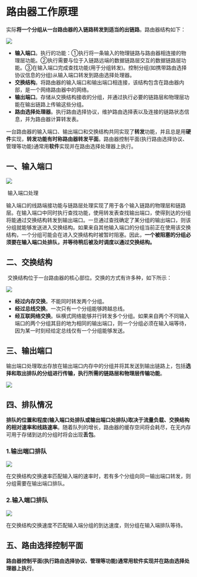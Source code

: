 # 路由器工作原理

​	实际**将一个分组从一台路由器的入链路转发到适当的出链路**。路由器结构如下：

![](http://pbku1z6p0.bkt.clouddn.com/4-2.png?imageMogr2/auto-orient/thumbnail/x250/blur/1x0/quality/75|imageslim)

- **输入端口**。执行的功能：①执行将一条输入的物理链路与路由器相连接的物理层功能。②执行需要与位于入链路远端的数据链路层交互的数据链路层功能。③在输入端口完成查找功能(用于分组转发)。控制分组(如携带路由选择协议信息的分组)从输入端口转发到路由选择处理器。
- **交换结构**。将路由器的输入端口和输出端口相连接，该结构包含在路由器内部，是一个网络路由器中的网络。
- **输出端口**。存储从交换结构接收的分组，并通过执行必要的链路层和物理层功能在输出链路上传输这些分组。
- **路由选择处理器**。执行路由选择协议，维护路由选择表以及连接的链路状态信息，并为路由器计算转发表。

​	一台路由器的输入端口、输出端口和交换结构共同实现了**转发**功能，并且总是用**硬件**实现，**转发功能有时称路由器转发平面**。路由器控制平面(执行路由选择协议、管理等功能)通常用**软件**实现并在路由选择处理器上执行。

## 一、输入端口

![](http://pbku1z6p0.bkt.clouddn.com/4-3.png)

​                  											输入端口处理

​	输入端口的线路端接功能与链路层处理实现了用于各个输入链路的物理层和链路层。在输入端口中同时执行查找功能，使用转发表查找输出端口，使得到达的分组将能通过交换结构转发到输出端口。一旦通过查找确定了某分组的输出端口，则该分组就能够发送进入交换结构。如果来自其他输入端口的分组当前正在使用该交换结构，一个分组可能会在进入交换结构时被暂时阻塞。因此，**一个被阻塞的分组必须要在输入端口处排队，并等待稍后被及时调度以通过交换结构。**

## 二、交换结构

​	交换结构位于一台路由器的核心部位。交换的方式有许多种，如下所示：

![](http://pbku1z6p0.bkt.clouddn.com/4-4.png)

- **经过内存交换**。不能同时转发两个分组。
- **经过总线交换**。一次只有一个分组能够跨越总线。
- **经互联网络交换**。纵横式网络能够并行转发多个分组。如果来自两个不同输入端口的两个分组其目的地为相同的输出端口，则一个分组必须在输入端等待，因为某一时刻经给定总线仅有一个分组能够发送。

## 三、输出端口

​	输出端口处理取出存放在输出端口内存中的分组并将其发送到输出链路上，包括**选择和取出排队的分组进行传输，执行所需的链路层和物理层传输功能**。

![](http://pbku1z6p0.bkt.clouddn.com/4-5.png)

## 四、排队情况

​	**排队的位置和程度(输入端口处排队或输出端口处排队)取决于流量负载、交换结构的相对速率和线路速率**。随着队列的增长，路由器的缓存空间将会耗尽，在无内存可用于存储到达的分组时将会出现**丢包**。

### 1.输出端口排队

![](http://pbku1z6p0.bkt.clouddn.com/4-6.png?imageMogr2/auto-orient/thumbnail/x450/blur/1x0/quality/75|imageslim)

​	在交换结构交换速率匹配输入端的速率时，若有多个分组向同一输出端口转发，则分组需要在输出端口排队。

### 2.输入端口排队

![](http://pbku1z6p0.bkt.clouddn.com/4-7.png?imageMogr2/auto-orient/thumbnail/x450/blur/1x0/quality/75|imageslim)

​	在交换结构交换速度不匹配输入端分组的到达速度，则分组在输入端排队等待。

## 五、路由选择控制平面

​	**路由器控制平面(执行路由选择协议、管理等功能)通常用软件实现并在路由选择处理器上执行**。